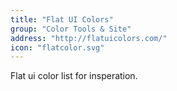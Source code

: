 ```yaml
---
title: "Flat UI Colors"
group: "Color Tools & Site"
address: "http://flatuicolors.com/"
icon: "flatcolor.svg"
---
```

Flat ui color list for insperation.
